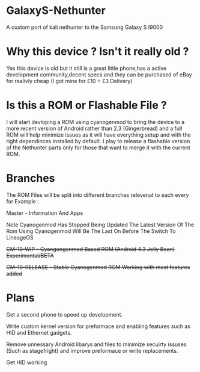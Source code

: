 # GalaxyS-Nethunter
A custom port of kali nethunter to the Samsung Galaxy S I9000

# Why this device ? Isn't it really old ?
Yes this device is old but it still is a great little phone,has a active development community,decent specs and they can be purchased of eBay for realivly cheap (I got mine for £10 + £3 Delivery)

# Is this a ROM or Flashable File  ?
I will start devloping a ROM using cyanogenmod to bring the device to a more recent version of Android rather than 2.3 (Gingerbread) and a full ROM will help minimize issues as it will have everything setup and with the right dependinces installed by default. I play to release a flashable version of the Nethunter parts only for those that want to  merge it with the current ROM.

# Branches
The ROM Files will be split into different branches relevenat to each every for Example :

Master -  Information And Apps

Note Cyanogenmod Has Stopped Being Updated The Latest Version Of The Rom Using Cyanogenmod Will Be The Last On Before The Switch To LineageOS

~~CM-10-WIP - Cyangongenmod Based ROM (Android 4.3 Jelly Bean) Experimental/BETA~~

~~CM-10-RELEASE - Stable Cyanogenmod ROM Working with most features added~~

# Plans
Get a second phone to speed up development.

Write custom kernel version for preformace and enabling features such as HID and Ethernet gadgets.

Remove unnessary Android libarys and files to minimize secuirty issuses (Such as stagefright) and improve preformace or write replacements.

Get HID working
